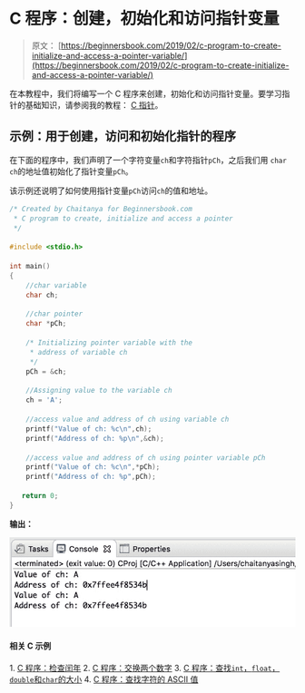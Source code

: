# C 程序：创建，初始化和访问指针变量

> 原文： [https://beginnersbook.com/2019/02/c-program-to-create-initialize-and-access-a-pointer-variable/](https://beginnersbook.com/2019/02/c-program-to-create-initialize-and-access-a-pointer-variable/)

在本教程中，我们将编写一个 C 程序来创建，初始化和访问指针变量。要学习指针的基础知识，请参阅我的教程： [C 指针](https://beginnersbook.com/2014/01/c-pointers/)。

## 示例：用于创建，访问和初始化指针的程序

在下面的程序中，我们声明了一个字符变量`ch`和字符指针`pCh`，之后我们用 `char ch`的地址值初始化了指针变量`pCh`。

该示例还说明了如何使用指针变量`pCh`访问`ch`的值和地址。

```c
/* Created by Chaitanya for Beginnersbook.com
 * C program to create, initialize and access a pointer
 */

#include <stdio.h>

int main()
{
	//char variable
    char ch;

    //char pointer
    char *pCh;

    /* Initializing pointer variable with the
     * address of variable ch
     */
    pCh = &ch;

    //Assigning value to the variable ch
    ch = 'A';

    //access value and address of ch using variable ch
    printf("Value of ch: %c\n",ch);
    printf("Address of ch: %p\n",&ch);

    //access value and address of ch using pointer variable pCh
    printf("Value of ch: %c\n",*pCh);
    printf("Address of ch: %p",pCh);

   return 0;
}
```

**输出：**

![C program to create, initialize and access a pointer variable](img/6e5983a5b6f55ec202c9f458decdc7d6.jpg)

#### 相关 C 示例

1\. [C 程序：检查闰年](https://beginnersbook.com/2017/09/c-program-to-check-leap-year/)
2\. [C 程序：交换两个数字](https://beginnersbook.com/2017/09/c-program-to-swap-two-numbers/)
3\. [C 程序：查找`int`，`float`，`double`和`char`的大小](https://beginnersbook.com/2017/09/c-program-to-find-the-size-of-int-float-double-and-char/)
4\. [C 程序：查找字符的 ASCII 值](https://beginnersbook.com/2017/09/c-program-to-find-ascii-value-of-a-character/)